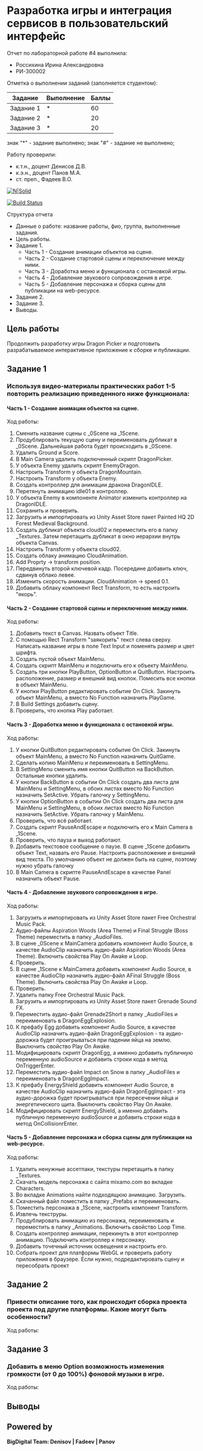 # Разработка игры и интеграция сервисов в пользовательский интерфейс
Отчет по лабораторной работе #4 выполнила:
- Россихина Ирина Александровна
- РИ-300002

Отметка о выполнении заданий (заполняется студентом):

| Задание | Выполнение | Баллы |
| ------ | ------ | ------ |
| Задание 1 | * | 60 |
| Задание 2 | * | 20 |
| Задание 3 | * | 20 |

знак "*" - задание выполнено; знак "#" - задание не выполнено;

Работу проверили:
- к.т.н., доцент Денисов Д.В.
- к.э.н., доцент Панов М.А.
- ст. преп., Фадеев В.О.

[![N|Solid](https://cldup.com/dTxpPi9lDf.thumb.png)](https://nodesource.com/products/nsolid)

[![Build Status](https://travis-ci.org/joemccann/dillinger.svg?branch=master)](https://travis-ci.org/joemccann/dillinger)

Структура отчета

- Данные о работе: название работы, фио, группа, выполненные задания.
- Цель работы.
- Задание 1.
  - Часть 1 - Создание анимации объектов на сцене.
  - Часть 2 - Создание стартовой сцены и переключение между ними.
  - Часть 3 - Доработка меню и функционала с остановкой игры.
  - Часть 4 - Добавление звукового сопровождения в игре.
  - Часть 5 - Добавление персонажа и сборка сцены для публикации на web-ресурсе.
- Задание 2.
- Задание 3.
- Выводы.

## Цель работы
Продолжить разработку игры Dragon Picker и подготовить разрабатываемое интерактивное приложение к сборке и публикации.

## Задание 1
### Используя видео-материалы практических работ 1-5 повторить реализацию приведенного ниже функционала:
#### Часть 1 - Создание анимации объектов на сцене.
Ход работы:
1. Сменить название сцены с  _0Scene на _1Scene.
2. Продублировать текущую сцену и переименовать дубликат в _0Scene. Дальнейшая работа будет происходить в _0Scene.
3. Удалить Ground и Score.
4. В Main Camera удалить подключенный скрипт DragonPicker.
5. У объекта Enemy удалить скрипт EnemyDragon.
6. Настроить Transform у объекта DragonMountain.
7. Настроить Transform у объекта Enemy.
8. Создать контроллер для анимации дракона DragonIDLE.
9. Перетянуть анимацию idle01 в контроллер.
10. У объекта Enemy в компоненте Animator изменить контроллер на DragonIDLE.
11. Сохранить и проверить.
12. Загрузить и импортировать из Unity Asset Store пакет Painted HQ 2D Forest Medieval Background.
13. Создать дубликат объекта cloud02 и переместить его в папку _Textures. Затем перетащить дубликат в окно иерархии внутрь объекта Canvas.
14. Настроить Transform у объекта cloud02.
15. Создать облаку анимацию CloudAnimation.
16. Add Proprty -> transform position.
17. Передвинуть второй ключевой кадр. Посередине добавить ключ, сдвинув облако левее.
18. Изменить скорость анимации. CloudAnimation -> speed 0.1.
19. Добавить облаку компонент Rect Transform, то есть настроить "якорь".


#### Часть 2 - Создание стартовой сцены и переключение между ними.
Ход работы:
1. Добавить текст в Canvas. Назвать объект Title.
2. С помощью Rect Transform "заякорить" текст слева сверху. Написать название игры в поле Text Input и поменять размер и цвет шрифта.
3. Создать пустой объект MainMenu.
4. Создать скрипт MainMenu и подключить его к объекту MainMenu.
5. Создать три кнопки PlayButton, OptionButton и QuitButton. Настроить расположение, размер и внешний вид кнопок. Помесить все кнопки в объект MainMenu.
6. У кнопки PlayButton редактировать событие On Click. Закинуть объект MainMenu, а вместо No Function назначить PlayGame.
7. В Build Settings добавить сцену.
8. Проверить, что кнопка Play работает.


#### Часть 3 - Доработка меню и функционала с остановкой игры.
Ход работы:
1. У кнопки QuitButton редактировать событие On Click. Закинуть объект MainMenu, а вместо No Function назначить QuitGame.
2. Сделать копию MainMenu и переименовать в SettingMenu.
3. В SettingMenu сменить имя кнопки QuitButton на BackButton. Остальные кнопки удалить.
4. У кнопки BackButton в событии On Click создать два листа для MainMenu и SettingMenu, в обоих листах вместо No Function назначить SetActive. Убрать галочку у SettingMenu.
5. У кнопки OptionButton в событии On Click создать два листа для MainMenu и SettingMenu, в обоих листах вместо No Function назначить SetActive. Убрать галочку у MainMenu.
6. Проверить, что всё работает.
7. Создать скрипт PauseAndEscape и подключить его к Main Camera в _1Scene.
8. Проверить, что пауза и выход работают.
9. Добавить текстовое сообщение о паузе. В сцене _1Scene добавить объект Text, назвать его Pause. Настроить расположение и внешний вид текста. По умолчанию объект не должен быть на сцене, поэтому нужно убрать галочку
10. В Main Camera в скрипте PauseAndEscape в качестве Panel назначить объект Pause.


#### Часть 4 - Добавление звукового сопровождения в игре.
Ход работы:
1. Загрузить и импортировать из Unity Asset Store пакет Free Orchestral Music Pack.
2. Аудио-файлы Aspiration Woods (Area Theme) и Final Struggle (Boss Theme) переместить в папку _AudioFiles.
3. В сцене _0Scene к MainCamera добавить компонент Audio Source, в качестве AudioClip назначить аудио-файл Aspiration Woods (Area Theme). Включить свойства Play On Awake и Loop.
4. Проверить.
5. В сцене _1Scene к MainCamera добавить компонент Audio Source, в качестве AudioClip назначить аудио-файл AFinal Struggle (Boss Theme). Включить свойства Play On Awake и Loop.
6. Проверить.
7. Удалить папку Free Orchestral Music Pack.
8. Загрузить и импортировать из Unity Asset Store пакет Grenade Sound FX.
9. Переместить аудио-файл Grenade2Short в папку _AudioFiles и переименовать в DragonEggExplosion.
10. К префабу Egg добавить компонент Audio Source, в качестве AudioClip назначить аудио-файл DragonEggExplosion - та аудио-дорожка будет проигрываться при падении яйца на землю. Выключить свойство Play On Awake.
11. Модифицировать скрипт DragonEgg, а именно добавить публичную переменную audioSource и добавить строки кода в метод OnTriggerEnter.
12. Переместить аудио-файл Impact on Snow в папку _AudioFiles и переименовать в DragonEggImpact.
10. К префабу EnergyShield добавить компонент Audio Source, в качестве AudioClip назначить аудио-файл DragonEggImpact - эта аудио-дорожка будет проигрываться при пересечении яйца и энергетического щита. Выключить свойство Play On Awake.
11. Модифицировать скрипт EnergyShield, а именно добавить публичную переменную audioSource и добавить строки кода в метод OnCollisionrEnter.


#### Часть 5 - Добавление персонажа и сборка сцены для публикации на web-ресурсе.
Ход работы:
1. Удалить ненужные ассетпаки, текстуры перетащить в папку _Textures.
2. Скачать модель персонажа с сайта mixamo.com во вкладке Characters. 
3. Во вкладке Animations найти подходящюю анимацию. Загрузить.
4. Скачанный файл поместить в папку _Prefabs и переименовать.
5. Поместить персонажа в _1Scene, настроить компонент Transform.
6. Извлечь текструры.
7. Продублировать анимацию из персонажа, переименовать и переместить в папку _Animations. Включить свойство Loop Time.
8. Создать контроллер анимации, перекинуть в этот контроллер анимацию. Подключить контроллер к персонажу.
9. Добавить точечный источник освещения и настроить его.
10. Собрать проект для платформы WebGL и проверить работу приложения в браузере. Если нужно, подредактировать сцену и пересобрать проект



## Задание 2
### Привести описание того, как происходит сборка проекта проекта под другие платформы. Какие могут быть особенности?
Ход работы:






## Задание 3
### Добавить в меню Option возможность изменения громкости (от 0 до 100%) фоновой музыки в игре.
Ход работы:


 
## Выводы




## Powered by

**BigDigital Team: Denisov | Fadeev | Panov**
